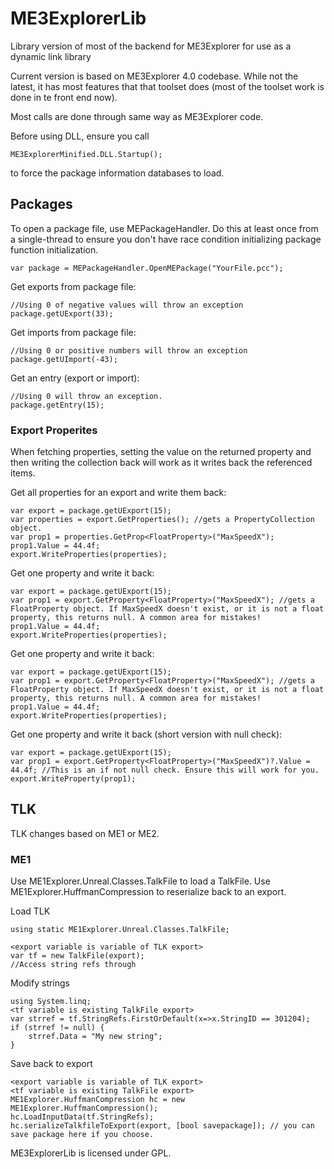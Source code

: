 # ME3ExplorerLib
Library version of most of the backend for ME3Explorer for use as a dynamic link library

Current version is based on ME3Explorer 4.0 codebase. While not the latest, it has most features that that toolset does (most of the toolset work is done in te front end now).

Most calls are done through same way as ME3Explorer code.

Before using DLL, ensure you call 
```
ME3ExplorerMinified.DLL.Startup();
```
to force the package information databases to load.

## Packages

To open a package file, use MEPackageHandler. Do this at least once from a single-thread to ensure you don't have race condition initializing package function initialization.

```
var package = MEPackageHandler.OpenMEPackage("YourFile.pcc");
```

Get exports from package file: 
```
//Using 0 of negative values will throw an exception
package.getUExport(33);
```

Get imports from package file:
```
//Using 0 or positive numbers will throw an exception
package.getUImport(-43);
```

Get an entry (export or import):
```
//Using 0 will throw an exception.
package.getEntry(15);
```

### Export Properites
When fetching properties, setting the value on the returned property and then writing the collection back will work as it writes back the referenced items.

Get all properties for an export and write them back:
```
var export = package.getUExport(15);
var properties = export.GetProperties(); //gets a PropertyCollection object.
var prop1 = properties.GetProp<FloatProperty>("MaxSpeedX");
prop1.Value = 44.4f;
export.WriteProperties(properties);
```

Get one property and write it back:
```
var export = package.getUExport(15);
var prop1 = export.GetProperty<FloatProperty>("MaxSpeedX"); //gets a FloatProperty object. If MaxSpeedX doesn't exist, or it is not a float property, this returns null. A common area for mistakes!
prop1.Value = 44.4f;
export.WriteProperties(properties);
```

Get one property and write it back:
```
var export = package.getUExport(15);
var prop1 = export.GetProperty<FloatProperty>("MaxSpeedX"); //gets a FloatProperty object. If MaxSpeedX doesn't exist, or it is not a float property, this returns null. A common area for mistakes!
prop1.Value = 44.4f;
export.WriteProperties(properties);
```

Get one property and write it back (short version with null check):
```
var export = package.getUExport(15);
var prop1 = export.GetProperty<FloatProperty>("MaxSpeedX")?.Value = 44.4f; //This is an if not null check. Ensure this will work for you.
export.WriteProperty(prop1);
```

## TLK
TLK changes based on ME1 or ME2.

### ME1
Use ME1Explorer.Unreal.Classes.TalkFile to load a TalkFile. Use ME1Explorer.HuffmanCompression to reserialize back to an export.

Load TLK
```
using static ME1Explorer.Unreal.Classes.TalkFile;

<export variable is variable of TLK export>
var tf = new TalkFile(export);
//Access string refs through 

```

Modify strings
```
using System.linq;
<tf variable is existing TalkFile export>
var strref = tf.StringRefs.FirstOrDefault(x=>x.StringID == 301204);
if (strref != null) {
    strref.Data = "My new string";
}
```

Save back to export
```
<export variable is variable of TLK export>
<tf variable is existing TalkFile export>
ME1Explorer.HuffmanCompression hc = new ME1Explorer.HuffmanCompression();
hc.LoadInputData(tf.StringRefs);
hc.serializeTalkfileToExport(export, [bool savepackage]); // you can save package here if you choose.
```


ME3ExplorerLib is licensed under GPL.
